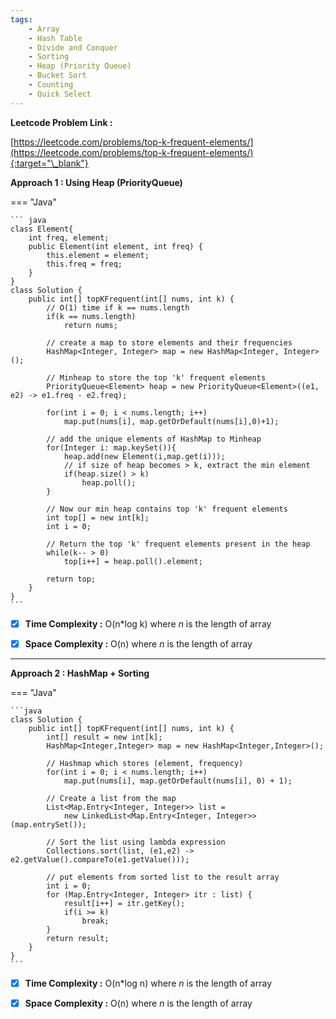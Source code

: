 ```yaml
---
tags:
    - Array
    - Hash Table
    - Divide and Conquer
    - Sorting
    - Heap (Priority Queue)
    - Bucket Sort
    - Counting
    - Quick Select
---
```


**Leetcode Problem Link :**

[https://leetcode.com/problems/top-k-frequent-elements/](https://leetcode.com/problems/top-k-frequent-elements/){:target="\_blank"}

**Approach 1 : Using Heap (PriorityQueue)**

=== "Java"

    ``` java
    class Element{
        int freq, element;
        public Element(int element, int freq) {
            this.element = element;
            this.freq = freq;
        }
    }
    class Solution {
        public int[] topKFrequent(int[] nums, int k) {
            // O(1) time if k == nums.length
            if(k == nums.length)
                return nums;

            // create a map to store elements and their frequencies
            HashMap<Integer, Integer> map = new HashMap<Integer, Integer>();

            // Minheap to store the top 'k' frequent elements
            PriorityQueue<Element> heap = new PriorityQueue<Element>((e1, e2) -> e1.freq - e2.freq);

            for(int i = 0; i < nums.length; i++)
                map.put(nums[i], map.getOrDefault(nums[i],0)+1);

            // add the unique elements of HashMap to Minheap
            for(Integer i: map.keySet()){
                heap.add(new Element(i,map.get(i)));
                // if size of heap becomes > k, extract the min element
                if(heap.size() > k)
                    heap.poll();
            }

            // Now our min heap contains top 'k' frequent elements
            int top[] = new int[k];
            int i = 0;

            // Return the top 'k' frequent elements present in the heap
            while(k-- > 0)
                top[i++] = heap.poll().element;

            return top;
        }
    }
    ```

-   [x] **Time Complexity :** O(n\*log k) where _n_ is the length of array

-   [x] **Space Complexity :** O(n) where _n_ is the length of array

<hr>

**Approach 2 : HashMap + Sorting**

=== "Java"

    ```java
    class Solution {
        public int[] topKFrequent(int[] nums, int k) {
            int[] result = new int[k];
            HashMap<Integer,Integer> map = new HashMap<Integer,Integer>();

            // Hashmap which stores (element, frequency)
            for(int i = 0; i < nums.length; i++)
                map.put(nums[i], map.getOrDefault(nums[i], 0) + 1);

            // Create a list from the map
            List<Map.Entry<Integer, Integer>> list =
                new LinkedList<Map.Entry<Integer, Integer>>(map.entrySet());

            // Sort the list using lambda expression
            Collections.sort(list, (e1,e2) -> e2.getValue().compareTo(e1.getValue()));

            // put elements from sorted list to the result array
            int i = 0;
            for (Map.Entry<Integer, Integer> itr : list) {
                result[i++] = itr.getKey();
                if(i >= k)
                    break;
            }
            return result;
        }
    }
    ```

-   [x] **Time Complexity :** O(n\*log n) where _n_ is the length of array

-   [x] **Space Complexity :** O(n) where _n_ is the length of array
